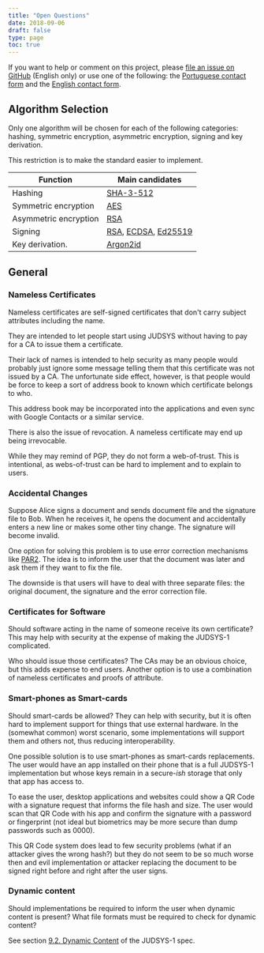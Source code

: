 ```yaml
---
title: "Open Questions"
date: 2018-09-06
draft: false
type: page
toc: true
---
```



If you want to help or comment on this project, please [file an issue on GitHub](https://github.com/JUDSYS/v1Spec/issues) (English only) or use one of the following: the [Portuguese contact form](https://goo.gl/forms/0ZvcYGGLDq9EA22C3) and the [English contact form](https://goo.gl/forms/uijCieF4cWvsPTHX2).

## Algorithm Selection

Only one algorithm will be chosen for each of the following categories: hashing, symmetric encryption, asymmetric encryption, signing and key derivation.

This restriction is to make the standard easier to implement.

| Function                | Main candidates             |
|-------------------------|-----------------------------|
| Hashing                 | [SHA-3-512]                 |
| Symmetric encryption    | [AES]                       |
| Asymmetric encryption   | [RSA]                       |
| Signing                 | [RSA], [ECDSA], [Ed25519]   |
| Key derivation.         | [Argon2id]                  |

[SHA-3-512]: https://en.wikipedia.org/wiki/SHA-3
[AES]: https://en.wikipedia.org/wiki/Advanced_Encryption_Standard
[RSA]: https://en.wikipedia.org/wiki/RSA_(cryptosystem)
[ECDSA]: https://en.wikipedia.org/wiki/ECDSA
[Argon2id]: https://en.wikipedia.org/wiki/Argon2
[Ed25519]: https://en.wikipedia.org/wiki/EdDSA#Ed25519

## General

### Nameless Certificates

Nameless certificates are self-signed certificates that don't carry subject attributes including the name.

They are intended to let people start using JUDSYS without having to pay for a CA to issue them a certificate.

Their lack of names is intended to help security as many people would probably just ignore some message telling them that this certificate was not issued by a CA. The unfortunate side effect, however, is that people would be force to keep a sort of address book to known which certificate belongs to who.

This address book may be incorporated into the applications and even sync with Google Contacts or a similar service.

There is also the issue of revocation. A nameless certificate may end up being irrevocable.

While they may remind of PGP, they do not form a web-of-trust. This is intentional, as webs-of-trust can be hard to implement and to explain to users.

### Accidental Changes

Suppose Alice signs a document and sends document file and the signature file to Bob. When he receives it, he opens the document and accidentally enters a new line or makes some other tiny change. The signature will become invalid.

One option for solving this problem is to use error correction mechanisms like [PAR2]. The idea is to inform the user that the document was later and ask them if they want to fix the file.

The downside is that users will have to deal with three separate files: the original document, the signature and the error correction file.

[PAR2]: https://en.wikipedia.org/wiki/Parchive

### Certificates for Software

Should software acting in the name of someone receive its own certificate? This may help with security at the expense of making the JUDSYS-1 complicated.

Who should issue those certificates? The CAs may be an obvious choice, but this adds expense to end users. Another option is to use a combination of nameless certificates and proofs of attribute.

### Smart-phones as Smart-cards

Should smart-cards be allowed? They can help with security, but it is often hard to implement support for things that use external hardware. In the (somewhat common) worst scenario, some implementations will support them and others not, thus reducing interoperability.

One possible solution is to use smart-phones as smart-cards replacements. The user would have an app installed on their phone that is a full JUDSYS-1 implementation but whose keys remain in a secure-*ish* storage that only that app has access to.

To ease the user, desktop applications and websites could show a QR Code with a signature request that informs the file hash and size. The user would scan that QR Code with his app and confirm the signature with a password or fingerprint (not ideal but biometrics may be more secure than dump passwords such as 0000). 

This QR Code system does lead to few security problems (what if an attacker gives the wrong hash?) but they do not seem to be so much worse then and evil implementation or attacker replacing the document to be signed right before and right after the user signs.

### Dynamic content

Should implementations be required to inform the user when dynamic content is present? What file formats must be required to check for dynamic content?

See section [9.2. Dynamic Content](https://judsys.github.io/specs/draft-judsys1-latest.html#rfc.section.9.2) of the JUDSYS-1 spec.


